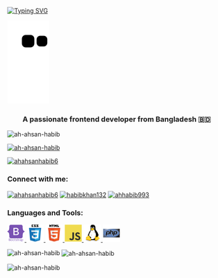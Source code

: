 [![Typing SVG](https://readme-typing-svg.herokuapp.com?size=25&color=8DFF54&background=D99AFFF7&lines=Hi+%E2%9C%8C%EF%B8%8F+I'm+AH+Ahsan+Habib;From+Bangladesh+%F0%9F%87%A7%F0%9F%87%A9)](https://git.io/typing-svg)

<img src="https://raw.githubusercontent.com/msoftware/msoftware/output/github-contribution-grid-snake.svg" />

<h3 align="center">A passionate frontend developer from Bangladesh 🇧🇩</h3>

<p align="left"> <img src="https://komarev.com/ghpvc/?username=ah-ahsan-habib&label=Profile%20views&color=0e75b6&style=flat" alt="ah-ahsan-habib" /> </p>

<p align="left"> <a href="https://github.com/ryo-ma/github-profile-trophy"><img src="https://github-profile-trophy.vercel.app/?username=ah-ahsan-habib" alt="ah-ahsan-habib" /></a> </p>

<p align="left"> <a href="https://twitter.com/ahahsanhabib6" target="blank"><img src="https://img.shields.io/twitter/follow/ahahsanhabib6?logo=twitter&style=for-the-badge" alt="ahahsanhabib6" /></a> </p>

<h3 align="left">Connect with me:</h3>
<p align="left">
<a href="https://twitter.com/ahahsanhabib6" target="blank"><img align="center" src="https://raw.githubusercontent.com/rahuldkjain/github-profile-readme-generator/master/src/images/icons/Social/twitter.svg" alt="ahahsanhabib6" height="30" width="40" /></a>
<a href="https://fb.com/habibkhan132" target="blank"><img align="center" src="https://raw.githubusercontent.com/rahuldkjain/github-profile-readme-generator/master/src/images/icons/Social/facebook.svg" alt="habibkhan132" height="30" width="40" /></a>
<a href="https://instagram.com/ahhabib993" target="blank"><img align="center" src="https://raw.githubusercontent.com/rahuldkjain/github-profile-readme-generator/master/src/images/icons/Social/instagram.svg" alt="ahhabib993" height="30" width="40" /></a>
</p>

<h3 align="left">Languages and Tools:</h3>
<p align="left"> <a href="https://getbootstrap.com" target="_blank" rel="noreferrer"> <img src="https://raw.githubusercontent.com/devicons/devicon/master/icons/bootstrap/bootstrap-plain-wordmark.svg" alt="bootstrap" width="40" height="40"/> </a> <a href="https://www.w3schools.com/css/" target="_blank" rel="noreferrer"> <img src="https://raw.githubusercontent.com/devicons/devicon/master/icons/css3/css3-original-wordmark.svg" alt="css3" width="40" height="40"/> </a> <a href="https://www.w3.org/html/" target="_blank" rel="noreferrer"> <img src="https://raw.githubusercontent.com/devicons/devicon/master/icons/html5/html5-original-wordmark.svg" alt="html5" width="40" height="40"/> </a> <a href="https://developer.mozilla.org/en-US/docs/Web/JavaScript" target="_blank" rel="noreferrer"> <img src="https://raw.githubusercontent.com/devicons/devicon/master/icons/javascript/javascript-original.svg" alt="javascript" width="40" height="40"/> </a> <a href="https://www.linux.org/" target="_blank" rel="noreferrer"> <img src="https://raw.githubusercontent.com/devicons/devicon/master/icons/linux/linux-original.svg" alt="linux" width="40" height="40"/> </a> <a href="https://www.php.net" target="_blank" rel="noreferrer"> <img src="https://raw.githubusercontent.com/devicons/devicon/master/icons/php/php-original.svg" alt="php" width="40" height="40"/> </a> </p>

<p><img align="left" src="https://github-readme-stats.vercel.app/api/top-langs?username=ah-ahsan-habib&show_icons=true&locale=en&layout=compact" alt="ah-ahsan-habib" /></p>

<p>&nbsp;<img align="center" src="https://github-readme-stats.vercel.app/api?username=ah-ahsan-habib&show_icons=true&locale=en" alt="ah-ahsan-habib" /></p>

<p><img align="center" src="https://github-readme-streak-stats.herokuapp.com/?user=ah-ahsan-habib&" alt="ah-ahsan-habib" /></p>
